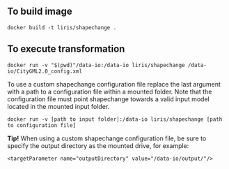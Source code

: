 ## To build image
```
docker build -t liris/shapechange . 
```

## To execute transformation
```
docker run -v "$(pwd)"/data-io:/data-io liris/shapechange /data-io/CityGML2.0_config.xml
```
To use a custom shapechange configuration file replace the last argument with a path to a configuration file within a mounted folder. Note that the configuration file must point shapechange towards a valid input model located in the mounted input folder.
```
docker run -v [path to input folder]:/data-io liris/shapechange [path to configuration file]
```

**Tip!** When using a custom shapechange configuration file, be sure to specify the output directory as the mounted drive, for example:
```
<targetParameter name="outputDirectory" value="/data-io/output/"/>
```